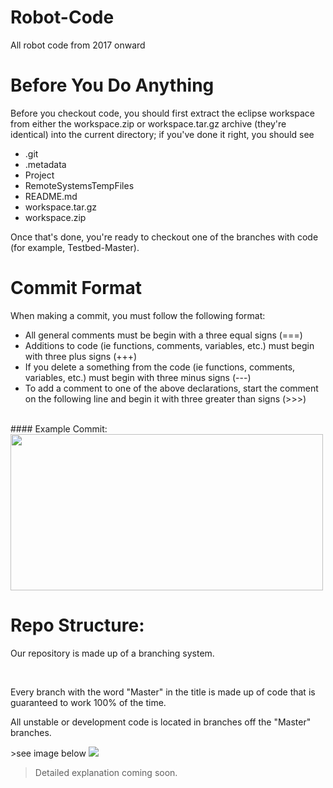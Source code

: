 # Robot-Code
All robot code from 2017 onward 
# Before You Do Anything
Before you checkout code, you should first extract the eclipse workspace from
either the workspace\.zip or workspace\.tar\.gz archive \(they're identical\)
into the current directory; if you've done it right, you should see
* \.git
* \.metadata
* Project
* RemoteSystemsTempFiles
* README\.md
* workspace\.tar\.gz
* workspace\.zip

Once that's done, you're ready to checkout one of the branches with code \(for
example, Testbed\-Master\)\.

# Commit Format
<p> When making a commit, you must follow the following format:</p>
<ul>
<li>All general comments must be begin with a three equal signs (===)</li>
<li>Additions to code (ie functions, comments, variables, etc.) must begin with three plus signs (+++)</li>
<li>If you delete a something from the code (ie functions, comments, variables, etc.) must begin with three minus signs (---)</li>
<li>To add a comment to one of the above declarations, start the comment on the following line and begin it with three greater than signs (>>>)</li>
</ul>
<br>
#### Example Commit:
<img src="https://lh3.googleusercontent.com/Atshm_Xe3gMHUZ-beJ8keW8k3LxtDUXJkHz4bB3JfzH1qqGvcLiAzHVf_dVobJRV983nq_WoXtr_auXkgJyOq1IFwTU4J6xZuAwwkzCmIMXwjY3Gri-AmToOGc4TmxDxCRAlPi-prDifJWPamRsV6fI7nlwqozc80QpufK5pKm4ns2kK26qlUK85rcntJg3G2wnZ8zzdS40aHL7ZrBfMNxgDAJGuJhxjYsM2kma5qKTsWDvL4dwxISRPwLglUIE1ka_IH8zPGrANzSzcBwaF0uYgoRiIWDpMkQeM2TvSXb2u3u5yKRLwIZzqfmirh9xjAnR2AurjIUjoEkDA8-IBxm2jRxG3_5Vmph6VXuQCXs2O7p3LxF40Pk_jcoRKS1IEvcqq8O5RLKRf7j7ipC1thUl0fFITStct5uV6a5GFnLh5e77l9bG0AlJ4I8cGmw5WgtbGgAAw9Lr3ONrl3Hrt91F8Wii8YQXGZP0Gpom0C8DRx0_1xrTI6SBACaAAs7gyeJ64sWlt6VExaUg4ARSC9yJpc122Q0bkJnmefFt8sUNqLoNzAmWkK4KbsrPWM4OVFQcW7C2Y4V-DoLg_agTFYZDSwfJ3d76amaCOYXISFZF3gbpt_7jC=w1050-h586-no" 
width="500" height="250">

# Repo Structure:
<p>Our repository is made up of a branching system.</p>
<br>
<p>Every branch with the word "Master" in the title is made up of code that is guaranteed to work 100% of the time.</p>
<p>All unstable or development code is located in branches off the "Master" branches.</p>
>see image below


<img src="https://lh3.googleusercontent.com/D-X1A46uG-e1-miDi2xhKDB3HSkM_RH9au4HC1Q3uMSpsbSLXR4id3hB-f2w9mbNt6Wi8hEVZg=w1920-h873-no">


>Detailed explanation coming soon. 
